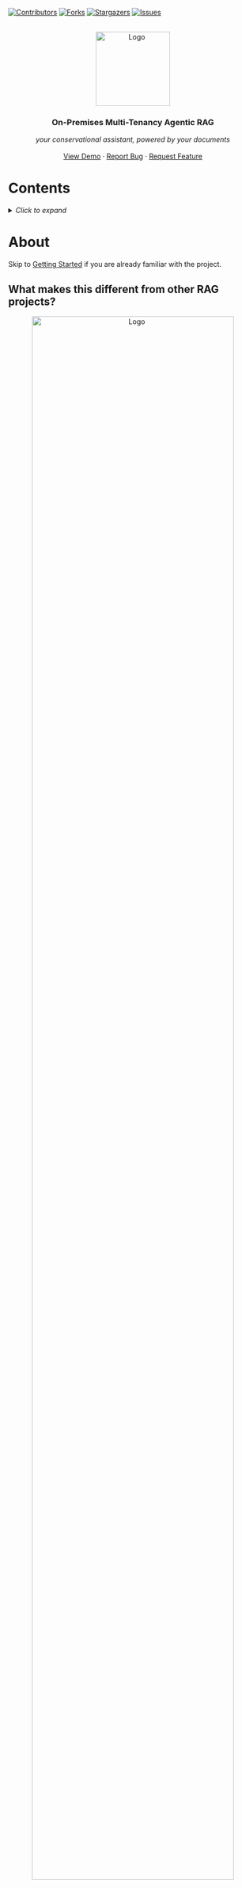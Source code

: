<a id="readme-top"></a>


<!-- PROJECT SHIELDS -->
[![Contributors][contributors-shield]][contributors-url]
[![Forks][forks-shield]][forks-url]
[![Stargazers][stars-shield]][stars-url]
[![Issues][issues-shield]][issues-url]
<!-- [![LinkedIn][linkedin-shield]][linkedin-url] -->



<!-- PROJECT LOGO -->
<br />
<div align="center">

  <div style="text-align: center;">
   <a>
      <img width="150" src="images/logo.jpg" alt="Logo">
   </a>
   </div>

<h3 align="center">On-Premises Multi-Tenancy Agentic RAG</h3>
  <p align="center">
    <em>your conservational assistant, powered by your documents</em>
    <!-- <br /><br/> -->
    <!-- <a href="https://github.com/jianyangg/local-llm"><strong>Explore the docs »</strong></a> -->
    <br />
    <br />
    <a href="https://github.com/jianyangg/local-llm">View Demo</a>
    ·
    <a href="https://github.com/jianyangg/local-llm/issues/new?labels=bug&template=bug-report---.md">Report Bug</a>
    ·
    <a href="https://github.com/jianyangg/local-llm/issues/new?labels=enhancement&template=feature-request---.md">Request Feature</a>
  </p>
</div>

# Contents

<details>
  <summary><em>Click to expand</em></summary>
  <ol>
    <li>
      <a href="#about">About</a>
      <ul>
        <li><a href="#what-makes-this-different-from-other-rag-projects">What makes this different from other RAG projects?</a></li>
        <li><a href="#demo">Demo</a></li>
        <li><a href="#architecture">Architecture</a></li>
        <li><a href="#built-with">Built With</a></li>
      </ul>
    </li>
    <li>
      <a href="#getting-started">Getting Started</a>
      <ul>
        <li><a href="#installation-docker-compose--nvidia">Installation (Docker-Compose / NVIDIA)</a></li>
        <li><a href="#installation-docker--apple-silicon">Installation (Docker / Apple Silicon) </a></li>
      </ul>
    </li>
    <li><a href="#usage">Usage</a></li>
    <li><a href="#customisations">Customisations</a></li>
    <li><a href="#roadmap">Roadmap</a></li>
    <li><a href="#contributing">Contributing</a></li>
    <li><a href="#contact">Contact</a></li>
    <li><a href="#acknowledgments">Acknowledgments</a></li>
  </ol>
</details>

# About

Skip to [Getting Started](#getting-started) if you are already familiar with the project.

<!-- ABOUT THE PROJECT -->
## What makes this different from other RAG projects?
<div style="text-align: center;">
   <a>
      <img width="90%" src="images/logo.jpg" alt="Logo">
   </a>
</div>

* A proof of concept for improved RAG performance with
   1. Topic Modelling
   1. Agentic Workflow
* Scalable and easily hosted on any sufficiently powerful computer
* Simple platform to edit and build upon    

<!-- 
Here's a blank template to get started: To avoid retyping too much info. Do a search and replace with your text editor for the following: `jianyangg`, `local-llm`, `twitter_handle`, `linkedin_username`, `email_client`, `email`, `On-Premises Multi-Tenancy Agentic RAG`, `your conservational assistant, powered by your documents` -->

<p align="right">(<a href="#readme-top">back to top</a>)</p>

## Demo
[Video](https://github.com/user-attachments/assets/efc55008-cd4d-4f7e-8d89-34e39c6ddceb)

<p align="right">(<a href="#readme-top">back to top</a>)</p>

## Architecture
<div style="text-align: center;">
   <a>
      <img width="90%" src="images/architecture.png" alt="architecture">
   </a>
</div>

* This architecture is designed to achieve multi-tenancy on-premises, using isolated databases in `Neo4j` and concurrent instances of `Ollama` running Meta's `Llama 3.1`.
* **Note:** The duplicated file database and orchestrators are for demonstration purposes only. In a production environment, the orchestrator and file database would be a single instance each.

<p align="right">(<a href="#readme-top">back to top</a>)</p>

## Built With

[![LangGraph][LangGraph.icon]][LangGraph.url] [![Ollama][Ollama.icon]][Ollama.url] [![Streamlit][Streamlit.icon]][Streamlit.url] [![Llama3.1][Llama3.icon]][Llama3.url] [![Docker][Docker.icon]][Docker.url] [![Neo4j][Neo4j.icon]][Neo4j.url] [![BERTopic][BERTopic.icon]][BERTopic.url]

<p align="right">(<a href="#readme-top">back to top</a>)</p>

<!-- GETTING STARTED -->
# Getting Started

## Installation (Docker-Compose / NVIDIA)
> **Note** - This method is not suitable for MacOS users as Ollama on Docker isn't optimised for Apple Silicon (as of 1st August 2024).

> **Step 0** - You need to have Docker Desktop or equivalent [installed](https://docs.docker.com/get-docker/).

> **Step 1** - Clone the repo and navigate to the `streamlit-ui` directory.
>```bash
>git clone https://github.com/jianyangg/local-llm.git
>cd local-llm/streamlit-ui
>```

> **Step 2** - Build the Docker image.
>```docker
>docker-compose -p jarvis up --build
>```

> **Step 3** - Open the [Neo4j dashboard](localhost:7474) at `localhost:7474` on your browser and use the credentials `neo4j` for both username and password for the initial login. Change the password to `password`.
>
> * Tip: The Docker volume is set to be stored in `~/neo4j`. If you have this folder, it suggests that you have launched this application in the past and your password combination should have already been changed to `neo4j` for username and `password` for password.

> **Step 4** - Finally, open the [Streamlit page](localhost:8501) at `localhost:8501` on your browser to access the application.
> 
> Some default accounts are:
>   1. Username: `admin`; Password: `password`
>   2. Username: `user`; Password: `password`
>   
>   You can also register new accounts, but these are there just for testing out the application. 

<p align="right">(<a href="#readme-top">back to top</a>)</p>

## Installation (Docker / Apple Silicon)
> **Note** - If you are on MacOS, this method of installation is for you. Note that instead of using Ollama on Docker as indicated below, download Ollama [directly](https://ollama.com/download/mac) instead. This is because Ollama on Docker isn't optimised for Apple Silicon (as of 1st August 2024).

> **Step 0** - You need to have Docker Desktop or equivalent [installed](https://docs.docker.com/get-docker/). You also need to install the libraries specified in the `requirements.txt` files. There are two such files, one in the `jarvis-ui` directory and the other in the `orchestrator` directory.

> **Step 1** - Clone the repo and navigate to the `streamlit-ui` directory.
>```bash
>git clone https://github.com/jianyangg/local-llm.git
>cd local-llm/streamlit-ui
>```

> **Step 2** - Initialise the docker containers.
>### <span style="color: #3498db;">nlm-ingestor</span>
>```docker
>docker run -d -p 5001:5001 ghcr.io/nlmatics/nlm-ingestor:latest
>```
>### <span style="color: #3498db;">neo4j</span>
>```docker
>docker run -d --publish=7474:7474 --publish=7687:7687 --volume=$HOME/neo4j/data:/data neo4j
>```
>### <span style="color: #3498db;">ollama (skip for MacOS)</span>
>```docker
>docker run -d --gpus=all -v ollama:/root/.ollama -p 11434:11434 -e OLLAMA_NUM_PARALLEL=4 --name ollama ollama/ollama
>```

> **Step 3** - Open the [Neo4j dashboard](localhost:7474) at `localhost:7474` on your browser and use the credentials `neo4j` for both username and password for the initial login. Change the password to `password`.
>
> * Tip: The Docker volume is set to be stored in `~/neo4j`. If you have this folder, it suggests that you have launched this application in the past and your password combination should have already been changed to `neo4j` for username and `password` for password.


> **Step 4** - Run the following commands in separate terminals:
>   - `streamlit run jarvis-ui/jarvis.py`
>   - `python orchestrator/api.py`
>

> **Step 5** - Finally, open the [Streamlit page](localhost:8501) at `localhost:8501` on your browser to access the application.
> 
> Some default accounts are:
>   1. Username: `admin`; Password: `password`
>   2. Username: `user`; Password: `password`
>   
>   You can also register new accounts, but these are there just for testing out the application. 


<p align="right">(<a href="#readme-top">back to top</a>)</p>

<!-- USAGE EXAMPLES -->
# Usage

## Home Page
1. Select the **chat mode** you want to use from the dropdown menu in the sidebar.

   **Note:** You can switch between the two modes at any time.
   <details>
      <summary><strong>&emsp;Jarvis</strong></summary>
      <p>
      <blockquote>
      <p><em>&emsp;<strong>The flagship.</strong> This mode employs the agentic workflow discusses in the <a href="#architecture">architecture</a> earlier.</em></p>
      <p><em>&emsp;<strong>Caveat:</strong> While this mode provides the best retrieval and answer generation performance, it is also the most computationally and time intensive.</em></p>
   </details>
      <details>
      <summary><strong>&emsp;Semantic Search w/o Agents</strong></summary>
      <p>
      <blockquote>
      <p><em>&emsp;This mode presents the <strong>standard RAG</strong> architecture.</em></p>
      <p><em>&emsp;<strong>Caveat:</strong> While this mode may be considerably faster relative to Jarvis chat mode, the retrieval and answer generation performanace will be less optimal.</em></p>
   </details>
   <details>
      <summary><strong>&emsp;Chatbot</strong></summary>
      <p>
      <blockquote>
      <p>&emsp;<em>A Meta Llama3.1 instance.</em></p>
   </details>

1. If you are looking to **continue a past conversation**, select the conversation title of interest from the dropdown menu in the sidebar.

<p align="right">(<a href="#readme-top">back to top</a>)</p>

## File Uploader Page

1. Click the **Upload Files** button and select the files you want to upload.

1. A successful green box stating **File uploaded.** will appear at the bottom of the page to confirm the upload.
   
   Reupload the same file if this is not seen.


<p align="right">(<a href="#readme-top">back to top</a>)</p>

## Topics Page

1. Click the **Generate Topics** button to generate topics from the uploaded files.

   If topics have previously been generated, the button will reflect **Regenerate Topics** instead.

   <details>
   <summary><strong>Tips</strong></summary>
   This process is computationally and time intensive. Uploading of documents in the **File Uploader Page** will not automatically trigger this process. The advice is to batch process the documents once in a while to generate topics, so as to avoid unnecessary computational load.
   </details>

1. There are two tabs available. One displaying a **table of topic details** and the other displaying a **network graph** for visualisation of the topics.

   Both are interactive.

<!-- _For more examples, please refer to the [Documentation](https://example.com)_ -->

<p align="right">(<a href="#readme-top">back to top</a>)</p>

# Customisations

## Ollama

*You can customise the number of parallel instances of Ollama running on your machine.*
   * Change the `OLLAMA_NUM_PARALLEL` environment variable in the `docker-compose.yml` file.
   * However, this is limited by the computational power of your machine.

## Large Language Model 

*You can customise the language model used by Ollama.*

   1. Replace [![Llama3.1][Llama3.icon]][Llama3.url] in `ollama pull llama3.1` line in the `local-llm/streamlit-ui/ollama_entrypoint.sh` file to any other model name offered by Ollama (ensure the model can be run on your machine).
   1. Update the `llm_name` in the `app_config.py` file in the `streamlit-ui/jarvis-ui` and `streamlit-ui/orchestrator` directories.
   * The default is Meta's [![Llama3.1][Llama3.icon]][Llama3.url].

<p align="right">(<a href="#readme-top">back to top</a>)</p>

<!-- ROADMAP -->
# Roadmap

- [ ] Delete files
- [ ] Further code refactoring due to repetition instances

See the [open issues](https://github.com/jianyangg/local-llm/issues) for a full list of proposed features (and known issues).

<p align="right">(<a href="#readme-top">back to top</a>)</p>



<!-- CONTRIBUTING -->
# Contributing

Contributions are what make the open source community such an amazing place to learn, inspire, and create. Any contributions you make are **greatly appreciated**.

If you have a suggestion that would make this better, please fork the repo and create a pull request. You can also simply open an issue with the tag "enhancement".
Don't forget to give the project a star! Thanks again!

1. Fork the Project
2. Create your Feature Branch (`git checkout -b feature/AmazingFeature`)
3. Commit your Changes (`git commit -m 'Add some AmazingFeature'`)
4. Push to the Branch (`git push origin feature/AmazingFeature`)
5. Open a Pull Request

<p align="right">(<a href="#readme-top">back to top</a>)</p>


<!-- CONTACT -->
# Contact

**Project Link:** [local-llm](https://github.com/jianyangg/local-llm)

**Github:** [jianyangg](https://github.com/jianyangg)

<p align="right">(<a href="#readme-top">back to top</a>)</p>


<!-- ACKNOWLEDGMENTS -->
# Acknowledgments

* [Mentor - Yong Han Ching](https://github.com/hanchingyong)
* [Mentor - Benjamin Lau]()

<p align="right">(<a href="#readme-top">back to top</a>)</p>



<!-- MARKDOWN LINKS & IMAGES -->
<!-- https://www.markdownguide.org/basic-syntax/#reference-style-links -->
[contributors-shield]: https://img.shields.io/github/contributors/jianyangg/local-llm.svg?style=for-the-badge
[contributors-url]: https://github.com/jianyangg/local-llm/graphs/contributors
[forks-shield]: https://img.shields.io/github/forks/jianyangg/local-llm.svg?style=for-the-badge
[forks-url]: https://github.com/jianyangg/local-llm/network/members
[stars-shield]: https://img.shields.io/github/stars/jianyangg/local-llm.svg?style=for-the-badge
[stars-url]: https://github.com/jianyangg/local-llm/stargazers
[issues-shield]: https://img.shields.io/github/issues/jianyangg/local-llm.svg?style=for-the-badge
[issues-url]: https://github.com/jianyangg/local-llm/issues
[license-shield]: https://img.shields.io/github/license/jianyangg/local-llm.svg?style=for-the-badge
[license-url]: https://github.com/jianyangg/local-llm/blob/master/LICENSE.txt
<!-- [linkedin-shield]: https://img.shields.io/badge/-LinkedIn-black.svg?style=for-the-badge&logo=linkedin&colorB=555
[linkedin-url]: https://linkedin.com/in/linkedin_username -->
[product-screenshot]: images/screenshot.png

[LangGraph.icon]: https://img.shields.io/badge/LangGraph-1C3C3C?style=for-the-badge&logo=langchain&logoColor=FFFFFF
[LangGraph.url]: https://langchain-ai.github.io/langgraph/

[Ollama.icon]: https://img.shields.io/badge/Ollama-FFFFFF?style=for-the-badge&logo=NONE&logoColor=000000
[Ollama.url]: https://ollama.com

[BERTopic.icon]: https://img.shields.io/badge/BERTopic-1C3C3C?style=for-the-badge&logo=bert&logoColor=FFFFFF
[BERTopic.url]: https://maartengr.github.io/BERTopic/

[Streamlit.icon]: https://img.shields.io/badge/Streamlit-FF4B4B?style=for-the-badge&logo=streamlit&logoColor=FFFFFF
[Streamlit.url]: https://streamlit.io

[Llama3.icon]: https://img.shields.io/badge/Llama-3.1-5ec8de?style=for-the-badge&logo=meta&logoColor=FFFFFF
[Llama3.url]: https://ai.meta.com/blog/meta-llama-3-1/

[Docker.icon]: https://img.shields.io/badge/Docker-2496ED?style=for-the-badge&logo=docker&logoColor=FFFFFF
[Docker.url]: https://www.docker.com

[Neo4j.icon]: https://img.shields.io/badge/Neo4j-008CC1?style=for-the-badge&logo=neo4j&logoColor=FFFFFF
[Neo4j.url]: https://neo4j.com

<!-- # local-llm

## Demo (without using Docker Compose)

1. Get the docker containers for the llm and neo4j database running and exposed to relevant ports.
   - nlm-ingestor: `docker run -p 5001:5001 ghcr.io/nlmatics/nlm-ingestor:latest`
   - llm: Download Ollama locally or `docker run -d --gpus=all -v ollama:/root/.ollama -p 11434:11434 -e OLLAMA_NUM_PARALLEL=4 --name ollama ollama/ollama` as per this [tutorial](https://hub.docker.com/r/ollama/ollama).
   - neo4j: `docker run --publish=7474:7474 --publish=7687:7687 --volume=$HOME/neo4j/data:/data neo4j`

2. Run the following commands in separate terminals:
   - `streamlit run streamlit-ui/jarvis-ui/jarvis.py`
   - `python streamlit-ui/orchestrator/api.py`

   Then, open `localhost:8501` on your browser to access the Streamlit page.

Documentation is a work-in-progress. -->
